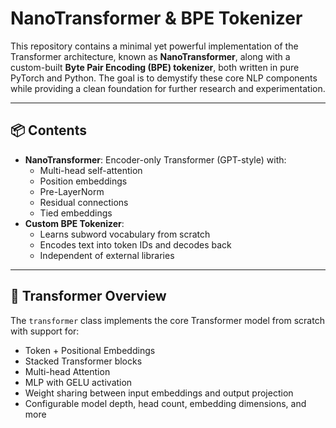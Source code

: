 # NanoTransformer & BPE Tokenizer

This repository contains a minimal yet powerful implementation of the Transformer architecture, known as **NanoTransformer**, along with a custom-built **Byte Pair Encoding (BPE) tokenizer**, both written in pure PyTorch and Python. The goal is to demystify these core NLP components while providing a clean foundation for further research and experimentation.

---

## 📦 Contents

- **NanoTransformer**: Encoder-only Transformer (GPT-style) with:
  - Multi-head self-attention
  - Position embeddings
  - Pre-LayerNorm
  - Residual connections
  - Tied embeddings
- **Custom BPE Tokenizer**:
  - Learns subword vocabulary from scratch
  - Encodes text into token IDs and decodes back
  - Independent of external libraries

---

## 🧠 Transformer Overview

The `transformer` class implements the core Transformer model from scratch with support for:

- Token + Positional Embeddings
- Stacked Transformer blocks
- Multi-head Attention
- MLP with GELU activation
- Weight sharing between input embeddings and output projection
- Configurable model depth, head count, embedding dimensions, and more